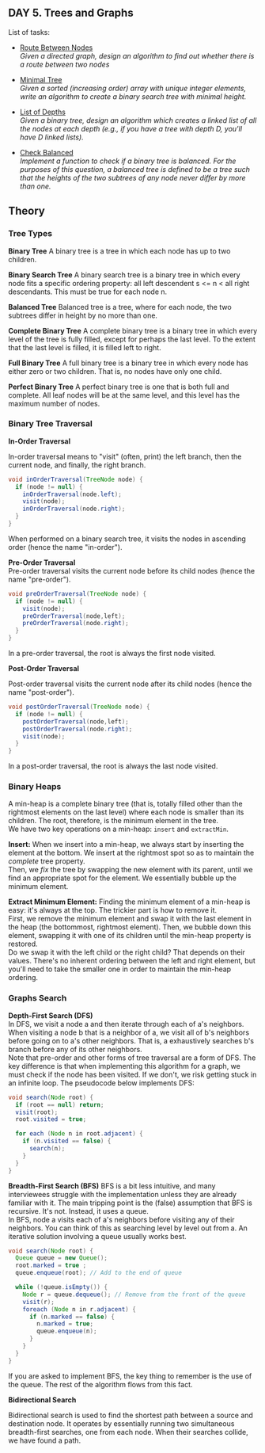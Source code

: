 ## DAY 5. Trees and Graphs

List of tasks:

- [Route Between Nodes](https://github.com/yankouskia/cracking-interview/tree/master/DAY%205/RouteBetweenNodes.java)  
  *Given a directed graph, design an algorithm to find out whether there is a route between two nodes*

- [Minimal Tree](https://github.com/yankouskia/cracking-interview/tree/master/DAY%205/MinimalTree.java)  
  *Given a sorted (increasing order) array with unique integer elements, write an algorithm to create a binary search tree with minimal height.*

- [List of Depths](https://github.com/yankouskia/cracking-interview/tree/master/DAY%205/ListOfDepths.java)  
  *Given a binary tree, design an algorithm which creates a linked list of all the nodes at each depth (e.g., if you have a tree with depth D, you'll have D linked lists).*

- [Check Balanced](https://github.com/yankouskia/cracking-interview/tree/master/DAY%205/CheckBalanced.java)  
  *Implement a function to check if a binary tree is balanced. For the purposes of this question, a balanced tree is defined to be a tree such that the heights of the two subtrees of any node never differ by more than one.*


## Theory

### Tree Types

__Binary Tree__
A binary tree is a tree in which each node has up to two children.  
  
__Binary Search Tree__
A binary search tree is a binary tree in which every node fits a specific ordering property: all left descendent s <= n < all right descendants. This must be true for each node n.  
  
__Balanced Tree__
Balanced tree is a tree, where for each node, the two subtrees differ in height by no more than one.  
  
__Complete Binary Tree__
A complete binary tree is a binary tree in which every level of the tree is fully filled, except for perhaps the last level. To the extent that the last level is filled, it is filled left to right.  
  
__Full Binary Tree__
A full binary tree is a binary tree in which every node has either zero or two children. That is, no nodes have
only one child.  
  
__Perfect Binary Tree__
A perfect binary tree is one that is both full and complete. All leaf nodes will be at the same level, and this level has the maximum number of nodes.  

### Binary Tree Traversal

__In-Order Traversal__ 

In-order traversal means to "visit" (often, print) the left branch, then the current node, and finally, the right
branch.  

```java
void inOrderTraversal(TreeNode node) {
  if (node != null) {
    inOrderTraversal(node.left);
    visit(node);
    inOrderTraversal(node.right);
  }
}
```
  
When performed on a binary search tree, it visits the nodes in ascending order (hence the name "in-order").  

__Pre-Order Traversal__  
Pre-order traversal visits the current node before its child nodes (hence the name "pre-order").  

```java
void preOrderTraversal(TreeNode node) {
  if (node != null) {
    visit(node);
    preOrderTraversal(node,left);
    preOrderTraversal(node.right);
  }
}
```

In a pre-order traversal, the root is always the first node visited.  

__Post-Order Traversal__  

Post-order traversal visits the current node after its child nodes (hence the name "post-order").  

```java
void postOrderTraversal(TreeNode node) {
  if (node != null) {
    postOrderTraversal(node,left);
    postOrderTraversal(node.right);
    visit(node);
  }
}
```

In a post-order traversal, the root is always the last node visited. 


### Binary Heaps

A min-heap is a complete binary tree (that is, totally filled other than the rightmost elements on the last level) where each node is smaller than its children. The root, therefore, is the minimum element in the tree.  
We have two key operations on a min-heap: `insert` and `extractMin`.  

__Insert:__
When we insert into a min-heap, we always start by inserting the element at the bottom. We insert at the rightmost spot so as to maintain the *complete* tree property.  
Then, we *fix* the tree by swapping the new element with its parent, until we find an appropriate spot for the element. We essentially bubble up the minimum element.  

__Extract Minimum Element:__
Finding the minimum element of a min-heap is easy: it's always at the top. The trickier part is how to remove it.  
First, we remove the minimum element and swap it with the last element in the heap (the bottommost, rightmost element). Then, we bubble down this element, swapping it with one of its children until the min-heap property is restored.  
Do we swap it with the left child or the right child? That depends on their values. There's no inherent ordering between the left and right element, but you'll need to take the smaller one in order to maintain the min-heap ordering.  


### Graphs Search

__Depth-First Search (DFS)__  
In DFS, we visit a node a and then iterate through each of a's neighbors. When visiting a node b that is a neighbor of a, we visit all of b's neighbors before going on to a's other neighbors. That is, a exhaustively searches b's branch before any of its other neighbors.  
Note that pre-order and other forms of tree traversal are a form of DFS. The key difference is that when implementing this algorithm for a graph, we must check if the node has been visited. If we don't, we risk getting stuck in an infinite loop. The pseudocode below implements DFS:  

```java
void search(Node root) {
  if (root == null) return;
  visit(root);
  root.visited = true;

  for each (Node n in root.adjacent) {
    if (n.visited == false) {
      search(n);
    }
  }
}
```


__Breadth-First Search (BFS)__
BFS is a bit less intuitive, and many interviewees struggle with the implementation unless they are already familiar with it. The main tripping point is the (false) assumption that BFS is recursive. It's not. Instead, it uses a queue.  
In BFS, node a visits each of a's neighbors before visiting any of their neighbors. You can think of this as searching level by level out from a. An iterative solution involving a queue usually works best.  

```java
void search(Node root) {
  Queue queue = new Queue();
  root.marked = true ;
  queue.enqueue(root); // Add to the end of queue

  while (!queue.isEmpty()) {
    Node r = queue.dequeue(); // Remove from the front of the queue
    visit(r);
    foreach (Node n in r.adjacent) {
      if (n.marked == false) {
        n.marked = true;
        queue.enqueue(n);
      }
    }
  }
}
```

If you are asked to implement BFS, the key thing to remember is the use of the queue. The rest of the algorithm flows from this fact.  


__Bidirectional Search__  

Bidirectional search is used to find the shortest path between a source and destination node. It operates by essentially running two simultaneous breadth-first searches, one from each node. When their searches collide, we have found a path.  
